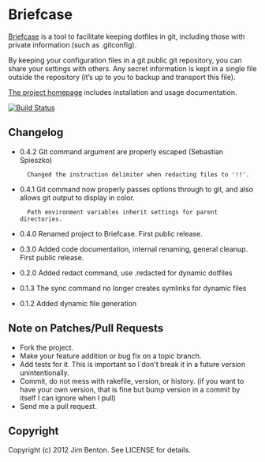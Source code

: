# Briefcase

[Briefcase](http://jim.github.com/briefcase/) is a tool to facilitate keeping dotfiles in git, including those with private information (such as .gitconfig).

By keeping your configuration files in a git public git repository, you can share your settings with others. Any secret information is kept in a single file outside the repository (it’s up to you to backup and transport this file).

[The project homepage](http://jim.github.com/briefcase/) includes
installation and usage documentation.

[![Build Status](https://secure.travis-ci.org/jim/briefcase.png)](http://travis-ci.org/jim/briefcase)

## Changelog

* 0.4.2 Git command argument are properly escaped (Sebastian Spieszko)

        Changed the instruction delimiter when redacting files to '!!'.

* 0.4.1 Git command now properly passes options through to git, and also allows
        git output to display in color.

        Path environment variables inherit settings for parent directories.
* 0.4.0 Renamed project to Briefcase. First public release.
* 0.3.0 Added code documentation, internal renaming, general cleanup. First public release.
* 0.2.0 Added redact command, use .redacted for dynamic dotfiles
* 0.1.3 The sync command no longer creates symlinks for dynamic files
* 0.1.2 Added dynamic file generation

## Note on Patches/Pull Requests
* Fork the project.
* Make your feature addition or bug fix on a topic branch.
* Add tests for it. This is important so I don't break it in a future version unintentionally.
* Commit, do not mess with rakefile, version, or history.
  (if you want to have your own version, that is fine but bump version in a commit by itself I can ignore when I pull)
* Send me a pull request.

## Copyright

Copyright (c) 2012 Jim Benton. See LICENSE for details.
